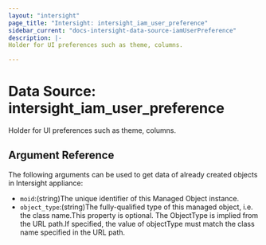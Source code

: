 ```yaml
---
layout: "intersight"
page_title: "Intersight: intersight_iam_user_preference"
sidebar_current: "docs-intersight-data-source-iamUserPreference"
description: |-
Holder for UI preferences such as theme, columns.

---
```


# Data Source: intersight_iam_user_preference
Holder for UI preferences such as theme, columns.

## Argument Reference
The following arguments can be used to get data of already created objects in Intersight appliance:
* `moid`:(string)The unique identifier of this Managed Object instance.
* `object_type`:(string)The fully-qualified type of this managed object, i.e. the class name.This property is optional. The ObjectType is implied from the URL path.If specified, the value of objectType must match the class name specified in the URL path.
